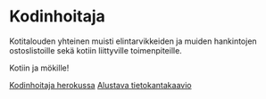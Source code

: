 # Kodinhoitaja
Kotitalouden yhteinen muisti elintarvikkeiden ja muiden hankintojen ostoslistoille sekä kotiin liittyville toimenpiteille. 

Kotiin ja mökille!

[Kodinhoitaja herokussa](https://kodinhoitaja.herokuapp.com/)
[Alustava tietokantakaavio](https://github.com/Hannav/Kodinhoitaja/blob/master/documentation/tietokantakaavio.png)
